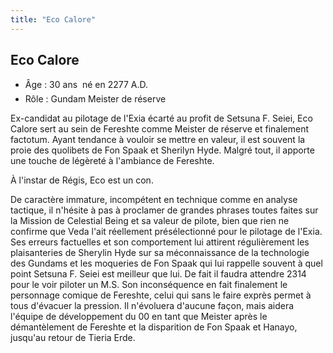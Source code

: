 ```yaml
---
title: "Eco Calore"
---
```


Eco Calore
----------


- Âge : 30 ans  né en 2277 A.D.  
- Rôle : Gundam Meister de réserve


Ex-candidat au pilotage de l'Exia écarté au profit de Setsuna F. Seiei, Eco Calore sert au sein de Fereshte comme Meister de réserve et finalement factotum. Ayant tendance à vouloir se mettre en valeur, il est souvent la proie des quolibets de Fon Spaak et Sherilyn Hyde. Malgré tout, il apporte une touche de légèreté à l'ambiance de Fereshte.


À l'instar de Régis, Eco est un con.


De caractère immature, incompétent en technique comme en analyse tactique, il n'hésite à pas à proclamer de grandes phrases toutes faites sur la Mission de Celestial Being et sa valeur de pilote, bien que rien ne confirme que Veda l'ait réellement présélectionné pour le pilotage de l'Exia. Ses erreurs factuelles et son comportement lui attirent régulièrement les plaisanteries de Sherylin Hyde sur sa méconnaissance de la technologie des Gundams et les moqueries de Fon Spaak qui lui rappelle souvent à quel point Setsuna F. Seiei est meilleur que lui. De fait il faudra attendre 2314 pour le voir piloter un M.S. Son inconséquence en fait finalement le personnage comique de Fereshte, celui qui sans le faire exprès permet à tous d'évacuer la pression. Il n'évoluera d'aucune façon, mais aidera l'équipe de développement du 00 en tant que Meister après le démantèlement de Fereshte et la disparition de Fon Spaak et Hanayo, jusqu'au retour de Tieria Erde.


